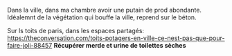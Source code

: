 Dans la ville, dans ma chambre avoir une putain de prod abondante. Idéalemnt de la végétation qui bouffe la ville, reprend sur le béton.

Sur ls toits de paris, dans les espaces partagés: https://theconversation.com/toits-potagers-en-ville-ce-nest-pas-que-pour-faire-joli-88457
**Récupérer merde et urine de toilettes sèches**
